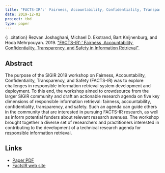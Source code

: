 ```yaml
---
title: "FACTS-IR':' Fairness, Accountability, Confidentiality, Transparency, and Safety in Information Retrieval"
date: 2019-12-02
project: tbd
type: paper
---
```


{: .citation}
Rezvan Joshaghani, Michael D. Ekstrand, Bart Knijnenburg, and Hoda Mehrpouyan. 2019. ["FACTS-IR':' Fairness, Accountability, Confidentiality, Transparency, and Safety in Information Retrieval"](#). 

## Abstract

The purpose of the SIGIR 2019 workshop on Fairness, Accountability, Confidentiality, Transparency, and Safety (FACTS-IR) was to explore challenges in responsible information retrieval system development and deployment. To this end, the workshop aimed to crowdsource from the larger SIGIR community and draft an actionable research agenda on five key dimensions of responsible information retrieval: fairness, accountability, confidentiality, transparency, and safety. Such an agenda can guide others in the community that are interested in pursuing FACTS-IR research, as well as inform potential funders about relevant research avenues. The workshop brought together a diverse set of researchers and practitioners interested in contributing to the development of a technical research agenda for responsible information retrieval.
## Links

* [Paper PDF](http://sigir.org/wp-content/uploads/2019/december/p020.pdf)
* [FactsIR web site](http://sigir.org/sigir2019/)
